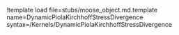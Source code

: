 !template load file=stubs/moose_object.md.template name=DynamicPiolaKirchhoffStressDivergence syntax=/Kernels/DynamicPiolaKirchhoffStressDivergence